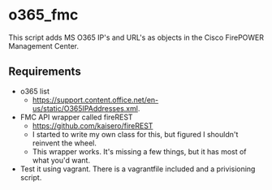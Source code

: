# o365_fmc
This script adds MS O365 IP's and URL's as objects in the Cisco FirePOWER Management Center.
## Requirements
- o365 list
  - https://support.content.office.net/en-us/static/O365IPAddresses.xml.
- FMC API wrapper called fireREST
  - https://github.com/kaisero/fireREST
  - I started to write my own class for this, but figured I shouldn't reinvent the wheel.
  - This wrapper works. It's missing a few things, but it has most of what you'd want.
- Test it using vagrant. There is a vagrantfile included and a privisioning script.
